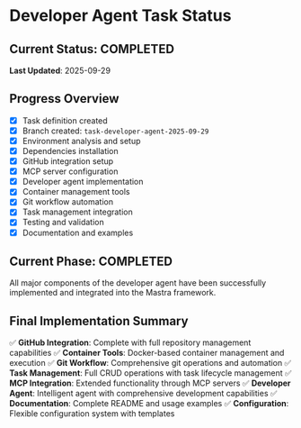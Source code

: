 # Developer Agent Task Status

## Current Status: COMPLETED
**Last Updated**: 2025-09-29

## Progress Overview
- [x] Task definition created
- [x] Branch created: `task-developer-agent-2025-09-29`
- [x] Environment analysis and setup
- [x] Dependencies installation
- [x] GitHub integration setup
- [x] MCP server configuration
- [x] Developer agent implementation
- [x] Container management tools
- [x] Git workflow automation
- [x] Task management integration
- [x] Testing and validation
- [x] Documentation and examples

## Current Phase: COMPLETED
All major components of the developer agent have been successfully implemented and integrated into the Mastra framework.

## Final Implementation Summary
✅ **GitHub Integration**: Complete with full repository management capabilities
✅ **Container Tools**: Docker-based container management and execution
✅ **Git Workflow**: Comprehensive git operations and automation
✅ **Task Management**: Full CRUD operations with task lifecycle management
✅ **MCP Integration**: Extended functionality through MCP servers
✅ **Developer Agent**: Intelligent agent with comprehensive development capabilities
✅ **Documentation**: Complete README and usage examples
✅ **Configuration**: Flexible configuration system with templates
